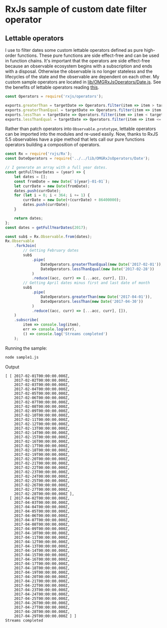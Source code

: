 
# RxJs sample of custom date filter operator

## Lettable operators

I use to filter dates some custom lettable operators defined as pure high-order functions. These pure functions are side effect-free and can be used in function chains. It's important that the operators are side effect-free because an observable ecosystem begins with a subscription and ends with a disposal. Otherwise the observable is no longer stateless and the lifecycles of the state and the observable are dependent on each other. My custom sample operators are located in [lib/OMGRxJsOperators/Date.js](https://github.com/elmao79/rxjs-samples/blob/master/src/lib/OMGRxJsOperators/Date.js). See the benefits of lettable operators reading [this](https://github.com/ReactiveX/rxjs/blob/master/doc/pipeable-operators.md).

```js
const Operators = require('rxjs/operators');

exports.greaterThan = targetDate => Operators.filter(item => item > targetDate);
exports.greaterThanEqual = targetDate => Operators.filter(item => item >= targetDate);
exports.lessThan = targetDate => Operators.filter(item => item < targetDate);
exports.lessThanEqual = targetDate => Operators.filter(item => item <= targetDate);
```
Rather than patch operators into `Observable.prototype`, lettable operators can be imported into the modules and re-used easily. Now, thanks to RxJS 5.5 observables have a pipe method that lets call our pure functions operators building a composition of operators.

```js
const Rx = require('rxjs/Rx');
const DateOperators = require('../../lib/OMGRxJsOperators/Date');

// I generate an array with a full year dates.
const getFullYearDates = (year) => {
    let dates = [];
    const fromDate = new Date(`${year}-01-01`);
    let currDate = new Date(fromDate);
    dates.push(currDate);
    for (let i = 0; i < 364; i += 1) {
        currDate = new Date(+(currDate) + 86400000);
        dates.push(currDate);
    }

    return dates;
};
const dates = getFullYearDates(2017);

const sub$ = Rx.Observable.from(dates);
Rx.Observable
    .forkJoin(
        // Getting February dates
        sub$
            .pipe(
                DateOperators.greaterThanEqual(new Date('2017-02-01')),
                DateOperators.lessThanEqual(new Date('2017-02-28'))
            )
            .reduce((acc, curr) => [...acc, curr], []),
        // Getting April dates minus first and last date of month
        sub$
            .pipe(
                DateOperators.greaterThan(new Date('2017-04-01')),
                DateOperators.lessThan(new Date('2017-04-30'))
            )
            .reduce((acc, curr) => [...acc, curr], []),
    )
    .subscribe(
        item => console.log(item),
        err => console.log(err),
        () => console.log('Streams completed')
    );
```

Running the sample:
```sh
node sample1.js
```
Output
```none
[ [ 2017-02-01T00:00:00.000Z,
    2017-02-02T00:00:00.000Z,
    2017-02-03T00:00:00.000Z,
    2017-02-04T00:00:00.000Z,
    2017-02-05T00:00:00.000Z,
    2017-02-06T00:00:00.000Z,
    2017-02-07T00:00:00.000Z,
    2017-02-08T00:00:00.000Z,
    2017-02-09T00:00:00.000Z,
    2017-02-10T00:00:00.000Z,
    2017-02-11T00:00:00.000Z,
    2017-02-12T00:00:00.000Z,
    2017-02-13T00:00:00.000Z,
    2017-02-14T00:00:00.000Z,
    2017-02-15T00:00:00.000Z,
    2017-02-16T00:00:00.000Z,
    2017-02-17T00:00:00.000Z,
    2017-02-18T00:00:00.000Z,
    2017-02-19T00:00:00.000Z,
    2017-02-20T00:00:00.000Z,
    2017-02-21T00:00:00.000Z,
    2017-02-22T00:00:00.000Z,
    2017-02-23T00:00:00.000Z,
    2017-02-24T00:00:00.000Z,
    2017-02-25T00:00:00.000Z,
    2017-02-26T00:00:00.000Z,
    2017-02-27T00:00:00.000Z,
    2017-02-28T00:00:00.000Z ],
  [ 2017-04-02T00:00:00.000Z,
    2017-04-03T00:00:00.000Z,
    2017-04-04T00:00:00.000Z,
    2017-04-05T00:00:00.000Z,
    2017-04-06T00:00:00.000Z,
    2017-04-07T00:00:00.000Z,
    2017-04-08T00:00:00.000Z,
    2017-04-09T00:00:00.000Z,
    2017-04-10T00:00:00.000Z,
    2017-04-11T00:00:00.000Z,
    2017-04-12T00:00:00.000Z,
    2017-04-13T00:00:00.000Z,
    2017-04-14T00:00:00.000Z,
    2017-04-15T00:00:00.000Z,
    2017-04-16T00:00:00.000Z,
    2017-04-17T00:00:00.000Z,
    2017-04-18T00:00:00.000Z,
    2017-04-19T00:00:00.000Z,
    2017-04-20T00:00:00.000Z,
    2017-04-21T00:00:00.000Z,
    2017-04-22T00:00:00.000Z,
    2017-04-23T00:00:00.000Z,
    2017-04-24T00:00:00.000Z,
    2017-04-25T00:00:00.000Z,
    2017-04-26T00:00:00.000Z,
    2017-04-27T00:00:00.000Z,
    2017-04-28T00:00:00.000Z,
    2017-04-29T00:00:00.000Z ] ]
Streams completed
```
